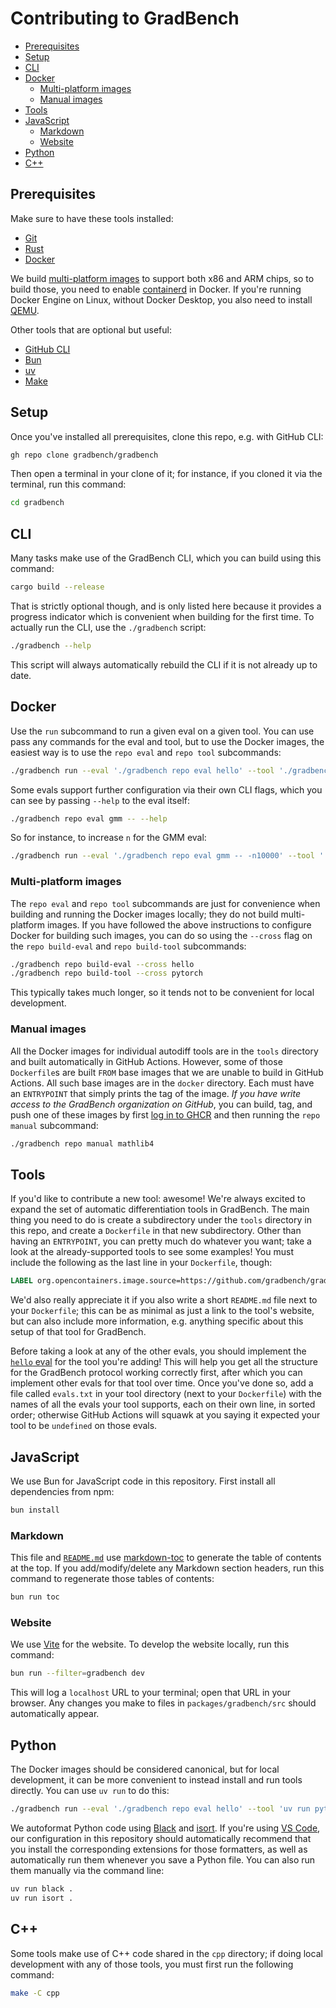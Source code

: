 # Contributing to GradBench

<!-- toc -->

- [Prerequisites](#prerequisites)
- [Setup](#setup)
- [CLI](#cli)
- [Docker](#docker)
  - [Multi-platform images](#multi-platform-images)
  - [Manual images](#manual-images)
- [Tools](#tools)
- [JavaScript](#javascript)
  - [Markdown](#markdown)
  - [Website](#website)
- [Python](#python)
- [C++](#c)

<!-- tocstop -->

## Prerequisites

Make sure to have these tools installed:

- [Git][]
- [Rust][]
- [Docker][]

We build [multi-platform images][] to support both x86 and ARM chips, so to build those, you need to enable [containerd][] in Docker. If you're running Docker Engine on Linux, without Docker Desktop, you also need to install [QEMU][].

Other tools that are optional but useful:

- [GitHub CLI][]
- [Bun][]
- [uv][]
- [Make][]

## Setup

Once you've installed all prerequisites, clone this repo, e.g. with GitHub CLI:

```sh
gh repo clone gradbench/gradbench
```

Then open a terminal in your clone of it; for instance, if you cloned it via the terminal, run this command:

```sh
cd gradbench
```

## CLI

Many tasks make use of the GradBench CLI, which you can build using this command:

```sh
cargo build --release
```

That is strictly optional though, and is only listed here because it provides a progress indicator which is convenient when building for the first time. To actually run the CLI, use the `./gradbench` script:

```sh
./gradbench --help
```

This script will always automatically rebuild the CLI if it is not already up to date.

## Docker

Use the `run` subcommand to run a given eval on a given tool. You can use pass any commands for the eval and tool, but to use the Docker images, the easiest way is to use the `repo eval` and `repo tool` subcommands:

```sh
./gradbench run --eval './gradbench repo eval hello' --tool './gradbench repo tool pytorch'
```

Some evals support further configuration via their own CLI flags, which you can see by passing `--help` to the eval itself:

```sh
./gradbench repo eval gmm -- --help
```

So for instance, to increase `n` for the GMM eval:

```sh
./gradbench run --eval './gradbench repo eval gmm -- -n10000' --tool './gradbench repo tool pytorch'
```

### Multi-platform images

The `repo eval` and `repo tool` subcommands are just for convenience when building and running the Docker images locally; they do not build multi-platform images. If you have followed the above instructions to configure Docker for building such images, you can do so using the `--cross` flag on the `repo build-eval` and `repo build-tool` subcommands:

```sh
./gradbench repo build-eval --cross hello
./gradbench repo build-tool --cross pytorch
```

This typically takes much longer, so it tends not to be convenient for local development.

### Manual images

All the Docker images for individual autodiff tools are in the `tools` directory and built automatically in GitHub Actions. However, some of those `Dockerfile`s are built `FROM` base images that we are unable to build in GitHub Actions. All such base images are in the `docker` directory. Each must have an `ENTRYPOINT` that simply prints the tag of the image. _If you have write access to the GradBench organization on GitHub_, you can build, tag, and push one of these images by first [log in to GHCR][] and then running the `repo manual` subcommand:

```sh
./gradbench repo manual mathlib4
```

## Tools

If you'd like to contribute a new tool: awesome! We're always excited to expand the set of automatic differentiation tools in GradBench. The main thing you need to do is create a subdirectory under the `tools` directory in this repo, and create a `Dockerfile` in that new subdirectory. Other than having an `ENTRYPOINT`, you can pretty much do whatever you want; take a look at the already-supported tools to see some examples! You must include the following as the last line in your `Dockerfile`, though:

```Dockerfile
LABEL org.opencontainers.image.source=https://github.com/gradbench/gradbench
```

We'd also really appreciate it if you also write a short `README.md` file next to your `Dockerfile`; this can be as minimal as just a link to the tool's website, but can also include more information, e.g. anything specific about this setup of that tool for GradBench.

Before taking a look at any of the other evals, you should implement the [`hello` eval](evals/hello) for the tool you're adding! This will help you get all the structure for the GradBench protocol working correctly first, after which you can implement other evals for that tool over time. Once you've done so, add a file called `evals.txt` in your tool directory (next to your `Dockerfile`) with the names of all the evals your tool supports, each on their own line, in sorted order; otherwise GitHub Actions will squawk at you saying it expected your tool to be `undefined` on those evals.

## JavaScript

We use Bun for JavaScript code in this repository. First install all dependencies from npm:

```sh
bun install
```

### Markdown

This file and [`README.md`](README.md) use [markdown-toc][] to generate the table of contents at the top. If you add/modify/delete any Markdown section headers, run this command to regenerate those tables of contents:

```sh
bun run toc
```

### Website

We use [Vite][] for the website. To develop the website locally, run this command:

```sh
bun run --filter=gradbench dev
```

This will log a `localhost` URL to your terminal; open that URL in your browser. Any changes you make to files in `packages/gradbench/src` should automatically appear.

## Python

The Docker images should be considered canonical, but for local development, it can be more convenient to instead install and run tools directly. You can use `uv run` to do this:

```sh
./gradbench run --eval './gradbench repo eval hello' --tool 'uv run python/gradbench/gradbench/pytorch/run.py'
```

We autoformat Python code using [Black][] and [isort][]. If you're using [VS Code][], our configuration in this repository should automatically recommend that you install the corresponding extensions for those formatters, as well as automatically run them whenever you save a Python file. You can also run them manually via the command line:

```sh
uv run black .
uv run isort .
```

## C++

Some tools make use of C++ code shared in the `cpp` directory; if doing local development with any of those tools, you must first run the following command:

```sh
make -C cpp
```

[black]: https://black.readthedocs.io/en/stable/
[bun]: https://bun.sh/
[containerd]: https://docs.docker.com/storage/containerd/
[docker]: https://docs.docker.com/engine/install/
[git]: https://git-scm.com/downloads
[github cli]: https://github.com/cli/cli#installation
[isort]: https://pycqa.github.io/isort/
[log in to GHCR]: https://docs.github.com/en/packages/working-with-a-github-packages-registry/working-with-the-container-registry#authenticating-with-a-personal-access-token-classic
[make]: https://en.wikipedia.org/wiki/Make_(software)
[markdown-toc]: https://www.npmjs.com/package/markdown-toc
[multi-platform images]: https://docs.docker.com/build/building/multi-platform/
[qemu]: https://docs.docker.com/build/building/multi-platform/#qemu-without-docker-desktop
[rust]: https://www.rust-lang.org/tools/install
[uv]: https://docs.astral.sh/uv
[vite]: https://vitejs.dev/
[vs code]: https://code.visualstudio.com/
